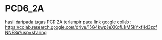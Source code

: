 # PCD6_2A
hasil daripada tugas PCD 2A terlampir pada link google collab : https://colab.research.google.com/drive/16G4kwp8eXKofL1rM5kYxfHd3zcfNNE8u?usp=sharing
